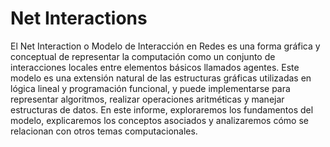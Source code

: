 # Net Interactions
El Net Interaction o Modelo de Interacción en Redes es una forma gráfica y conceptual de representar la computación como un 
conjunto de interacciones locales entre elementos básicos llamados agentes. Este modelo es una extensión natural de las 
estructuras gráficas utilizadas en lógica lineal y programación funcional, y puede implementarse para representar algoritmos, realizar operaciones aritméticas y manejar estructuras de datos. En este informe, exploraremos los fundamentos del 
modelo, explicaremos los conceptos asociados y analizaremos cómo se relacionan con otros temas computacionales.
